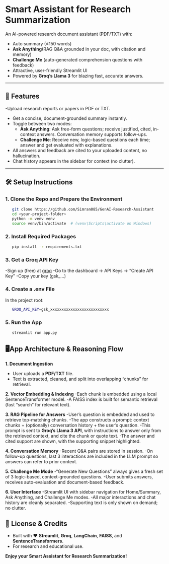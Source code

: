 # Smart Assistant for Research Summarization

An AI-powered research document assistant (PDF/TXT) with:

- Auto summary (≤150 words)
- **Ask Anything**(RAG Q&A grounded in your doc, with citation and memory)
- **Challenge Me** (auto-generated comprehension questions with feedback)
- Attractive, user-friendly Streamlit UI
- Powered by **Groq’s Llama 3** for blazing fast, accurate answers.

---

## 🚀 **Features**
-Upload research reports or papers in PDF or TXT.
- Get a concise, document-grounded summary instantly.
- Toggle between two modes:
    - **Ask Anything**: Ask free-form questions; receive justified, cited, in-context answers. Conversation memory supports follow-ups.
    - **Challenge Me**: Receive new, logic-based questions each time; answer and get evaluated with explanations.
- All answers and feedback are cited to your uploaded content, no hallucination.
- Chat history appears in the sidebar for context (no clutter).

---

## 🛠️ **Setup Instructions**
### 1. Clone the Repo and Prepare the Environment
```bash
   git clone https://github.com/Simran085/GenAI-Research-Assistant
   cd <your-project-folder>
   python -m venv venv
   source venv/bin/activate  # (venv\Scripts\activate on Windows)
```
### 2. Install Required Packages
```bash
   pip install -r requirements.txt
```
### 3. Get a Groq API Key
   -Sign up (free) at [groq](https://groq.com/)
   -Go to the dashboard → API Keys → “Create API Key”
   -Copy your key (gsk_...)

### 4. Create a .env File
In the project root:
```bash
   GROQ_API_KEY=gsk_xxxxxxxxxxxxxxxxxxxxxxxxxx
```
### 5. Run the App
```bash
   streamlit run app.py
```

## 🖥️**App Architecture & Reasoning Flow**
**1. Document Ingestion**
* User uploads a **PDF/TXT** file.
* Text is extracted, cleaned, and split into overlapping “chunks” for retrieval.

**2. Vector Embedding & Indexing**
-Each chunk is embedded using a local SentenceTransformer model.
-A FAISS index is built for semantic retrieval (fast “search” for relevant text).

**3. RAG Pipeline for Answers**
-User’s question is embedded and used to retrieve top-matching chunks.
-The app constructs a prompt: context chunks + (optionally) conversation history + the user’s question.
-This prompt is sent to **Groq’s Llama 3 API**, with instructions to answer only from the retrieved context, and cite the chunk or quote text.
-The answer and cited support are shown, with the supporting snippet highlighted.

**4. Conversation Memory**
-Recent Q&A pairs are stored in session.
-On follow-up questions, last 3 interactions are included in the LLM prompt so answers can refer to prior context.

**5. Challenge Me Mode**
-“Generate New Questions” always gives a fresh set of 3 logic-based, context-grounded questions.
-User submits answers, receives auto-evaluation and document-based feedback.

**6. User Interface**
-Streamlit UI with sidebar navigation for Home/Summary, Ask Anything, and Challenge Me modes.
-All major interactions and chat history are cleanly separated.
-Supporting text is only shown on demand; no clutter.


## 🤝 **License & Credits**
- Built with ❤️ **Streamlit**, **Groq**, **LangChain**, **FAISS**, and **SentenceTransformers**.
- For research and educational use.

**Enjoy your Smart Assistant for Research Summarization!**
